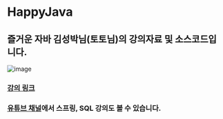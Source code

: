 # HappyJava

## 즐거운 자바 김성박님(토토님)의 강의자료 및 소스코드입니다.

![image](https://cdn.inflearn.com/public/courses/329676/cover/b1039bd7-039d-4d63-a480-6bd57d622413/329676-eng.png)

### [강의 링크](https://www.inflearn.com/course/%EC%A6%90%EA%B1%B0%EC%9A%B4-%EC%9E%90%EB%B0%94)

### [유튜브 채널](https://www.youtube.com/c/%EB%B6%80%EB%B6%80%EA%B0%9C%EB%B0%9C%EB%8B%A8?themeRefresh=1)에서 스프링, SQL 강의도 볼 수 있습니다.
